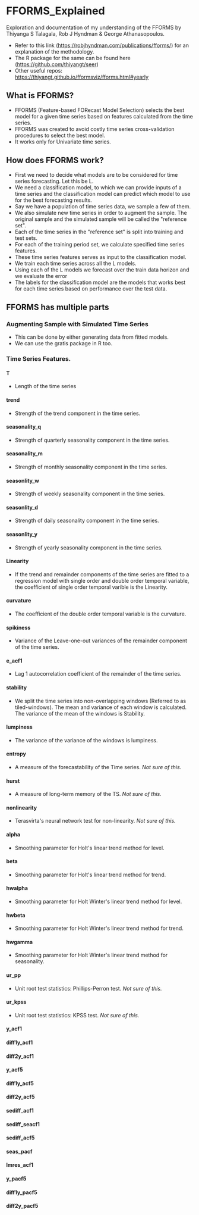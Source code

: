 # FFORMS_Explained
Exploration and documentation of my understanding of the FFORMS by Thiyanga S Talagala, Rob J Hyndman & George Athanasopoulos.
* Refer to this link (https://robjhyndman.com/publications/fforms/) for an explanation of the methodology.
* The R package for the same can be found here (https://github.com/thiyangt/seer)
* Other useful repos: https://thiyangt.github.io/fformsviz/fforms.html#yearly

## What is FFORMS?
* FFORMS (Feature-based FORecast Model Selection) selects the best model for a given time series based on features calculated from the time series.
* FFORMS was created to avoid costly time series cross-validation procedures to select the best model.
* It works only for Univariate time series.
## How does FFORMS work?
* First we need to decide what models are to be considered for time series forecasting. Let this be L.
* We need a classification model, to which we can provide inputs of a time series and the classification model can predict which model to use for the best forecasting results.
* Say we have a population of time series data, we sample a few of them.
* We also simulate new time series in order to augment the sample. The original sample and the simulated sample will be called the "reference set".
* Each of the time series in the "reference set" is split into training and test sets.
* For each of the training period set, we calculate specified time series features.
* These time series features serves as input to the classification model.
* We train each time series across all the L models.
* Using each of the L models we forecast over the train data horizon and we evaluate the error
* The labels for the classification model are the models that works best for each time series based on performance over the test data.
## FFORMS has multiple parts
### Augmenting Sample with Simulated Time Series
* This can be done by either generating data from fitted models.
* We can use the gratis package in R too.
### Time Series Features.
#### T
* Length of the time series
#### trend 
* Strength of the trend component in the time series.
#### seasonality_q
* Strength of quarterly seasonality component in the time series.
#### seasonality_m
* Strength of monthly seasonality component in the time series.
#### seasonlity_w
* Strength of weekly seasonality component in the time series.
#### seasonlity_d
* Strength of daily seasonality component in the time series.
#### seasonlity_y
* Strength of yearly seasonality component in the time series.
#### Linearity
* If the trend and remainder components of the time series are fitted to a regression model with single order and double order temporal variable, the coefficient of single order temporal varible is the Linearity.
#### curvature
* The coefficient of the double order temporal variable is the curvature.
#### spikiness
* Variance of the Leave-one-out variances of the remainder component of the time series.
#### e_acf1
* Lag 1 autocorrelation coefficient of the remainder of the time series.
#### stability
* We split the time series into non-overlapping windows (Referred to as tiled-windows). The mean and variance of each window is calculated. The variance of the mean of the windows is Stability.
#### lumpiness
* The variance of the variance of the windows is lumpiness.
#### entropy
* A measure of the forecastability of the Time series. *Not sure of this.*
#### hurst
* A measure of long-term memory of the TS. *Not sure of this.*
#### nonlinearity
* Terasvirta's neural network test for non-linearity. *Not sure of this.*
#### alpha
* Smoothing parameter for Holt's linear trend method for level.
#### beta
* Smoothing parameter for Holt's linear trend method for trend.
#### hwalpha
* Smoothing parameter for Holt Winter's linear trend method for level.
#### hwbeta
* Smoothing parameter for Holt Winter's linear trend method for trend.
#### hwgamma
* Smoothing parameter for Holt Winter's linear trend method for seasonality.
#### ur_pp
* Unit root test statistics: Phillips-Perron test. *Not sure of this.*
#### ur_kpss
* Unit root test statistics: KPSS test. *Not sure of this.*
#### y_acf1
#### diff1y_acf1
#### diff2y_acf1
#### y_acf5
#### diff1y_acf5
#### diff2y_acf5
#### sediff_acf1
#### sediff_seacf1
#### sediff_acf5
#### seas_pacf
#### lmres_acf1
#### y_pacf5
#### diff1y_pacf5
#### diff2y_pacf5

